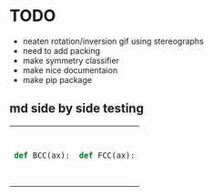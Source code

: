 # TODO
 - neaten rotation/inversion gif using stereographs
 - need to add packing 
 - make symmetry classifier
 - make nice documentaion
 - make pip package

## md side by side testing

<table>
<tr>
<td>
<pre>

```py
def BCC(ax):
```

</pre>
</td>
<td>

```py
def FCC(ax):
```

</td>
</tr>
</table>